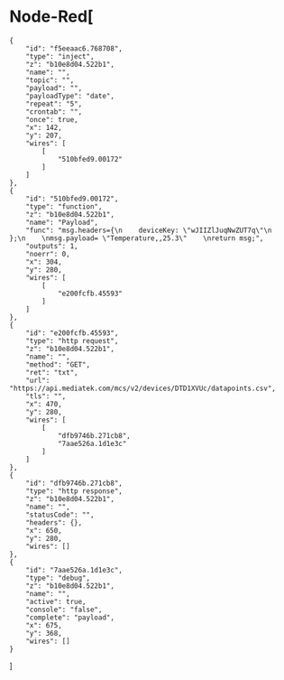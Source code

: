 # Node-Red[
    {
        "id": "f5eeaac6.768708",
        "type": "inject",
        "z": "b10e8d04.522b1",
        "name": "",
        "topic": "",
        "payload": "",
        "payloadType": "date",
        "repeat": "5",
        "crontab": "",
        "once": true,
        "x": 142,
        "y": 207,
        "wires": [
            [
                "510bfed9.00172"
            ]
        ]
    },
    {
        "id": "510bfed9.00172",
        "type": "function",
        "z": "b10e8d04.522b1",
        "name": "Payload",
        "func": "msg.headers={\n    deviceKey: \"wJIIZlJuqNwZUT7q\"\n    };\n    \nmsg.payload= \"Temperature,,25.3\"    \nreturn msg;",
        "outputs": 1,
        "noerr": 0,
        "x": 304,
        "y": 280,
        "wires": [
            [
                "e200fcfb.45593"
            ]
        ]
    },
    {
        "id": "e200fcfb.45593",
        "type": "http request",
        "z": "b10e8d04.522b1",
        "name": "",
        "method": "GET",
        "ret": "txt",
        "url": "https://api.mediatek.com/mcs/v2/devices/DTD1XVUc/datapoints.csv",
        "tls": "",
        "x": 470,
        "y": 280,
        "wires": [
            [
                "dfb9746b.271cb8",
                "7aae526a.1d1e3c"
            ]
        ]
    },
    {
        "id": "dfb9746b.271cb8",
        "type": "http response",
        "z": "b10e8d04.522b1",
        "name": "",
        "statusCode": "",
        "headers": {},
        "x": 650,
        "y": 280,
        "wires": []
    },
    {
        "id": "7aae526a.1d1e3c",
        "type": "debug",
        "z": "b10e8d04.522b1",
        "name": "",
        "active": true,
        "console": "false",
        "complete": "payload",
        "x": 675,
        "y": 368,
        "wires": []
    }
]
